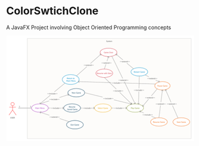 # ColorSwtichClone
A JavaFX Project involving Object Oriented Programming concepts


![Use Case Digram](https://github.com/Priyansh19077/ColorSwtichClone/blob/master/Use%20Case%20Diagram.png)
